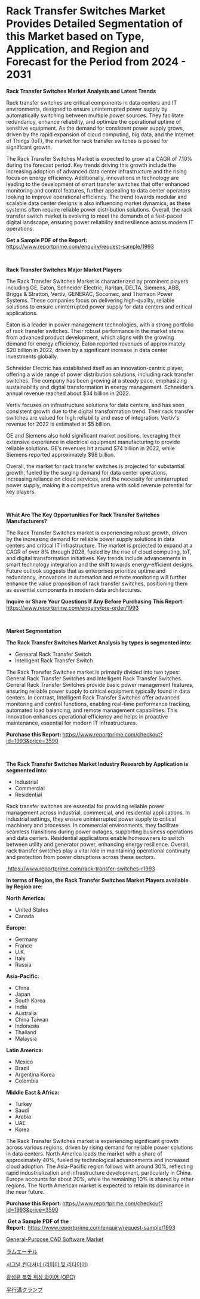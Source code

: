 <p><h1>Rack Transfer Switches Market Provides Detailed Segmentation of this Market based on Type, Application, and Region and Forecast for the Period from 2024 - 2031</h1></p><p><strong>Rack Transfer Switches Market Analysis and Latest Trends</strong></p>
<p><p>Rack transfer switches are critical components in data centers and IT environments, designed to ensure uninterrupted power supply by automatically switching between multiple power sources. They facilitate redundancy, enhance reliability, and optimize the operational uptime of sensitive equipment. As the demand for consistent power supply grows, driven by the rapid expansion of cloud computing, big data, and the Internet of Things (IoT), the market for rack transfer switches is poised for significant growth.</p><p>The Rack Transfer Switches Market is expected to grow at a CAGR of 7.10% during the forecast period. Key trends driving this growth include the increasing adoption of advanced data center infrastructure and the rising focus on energy efficiency. Additionally, innovations in technology are leading to the development of smart transfer switches that offer enhanced monitoring and control features, further appealing to data center operators looking to improve operational efficiency. The trend towards modular and scalable data center designs is also influencing market dynamics, as these systems often require reliable power distribution solutions. Overall, the rack transfer switch market is evolving to meet the demands of a fast-paced digital landscape, ensuring power reliability and resilience across modern IT operations.</p></p>
<p><strong>Get a Sample PDF of the Report:&nbsp;</strong> <a href="https://www.reportprime.com/enquiry/request-sample/1993">https://www.reportprime.com/enquiry/request-sample/1993</a></p>
<p>&nbsp;</p>
<p><strong>Rack Transfer Switches Major Market Players</strong></p>
<p><p>The Rack Transfer Switches Market is characterized by prominent players including GE, Eaton, Schneider Electric, Raritan, DELTA, Siemens, ABB, Briggs & Stratton, Vertiv, GENERAC, Socomec, and Thomson Power Systems. These companies focus on delivering high-quality, reliable solutions to ensure uninterrupted power supply for data centers and critical applications.</p><p>Eaton is a leader in power management technologies, with a strong portfolio of rack transfer switches. Their robust performance in the market stems from advanced product development, which aligns with the growing demand for energy efficiency. Eaton reported revenues of approximately $20 billion in 2022, driven by a significant increase in data center investments globally.</p><p>Schneider Electric has established itself as an innovation-centric player, offering a wide range of power distribution solutions, including rack transfer switches. The company has been growing at a steady pace, emphasizing sustainability and digital transformation in energy management. Schneider’s annual revenue reached about $34 billion in 2022.</p><p>Vertiv focuses on infrastructure solutions for data centers, and has seen consistent growth due to the digital transformation trend. Their rack transfer switches are valued for high reliability and ease of integration. Vertiv's revenue for 2022 is estimated at $5 billion.</p><p>GE and Siemens also hold significant market positions, leveraging their extensive experience in electrical equipment manufacturing to provide reliable solutions. GE’s revenues hit around $74 billion in 2022, while Siemens reported approximately $98 billion.</p><p>Overall, the market for rack transfer switches is projected for substantial growth, fueled by the surging demand for data center operations, increasing reliance on cloud services, and the necessity for uninterrupted power supply, making it a competitive arena with solid revenue potential for key players.</p></p>
<p>&nbsp;</p>
<p><strong>What Are The Key Opportunities For Rack Transfer Switches Manufacturers?</strong></p>
<p><p>The Rack Transfer Switches market is experiencing robust growth, driven by the increasing demand for reliable power supply solutions in data centers and critical IT infrastructure. The market is projected to expand at a CAGR of over 8% through 2028, fueled by the rise of cloud computing, IoT, and digital transformation initiatives. Key trends include advancements in smart technology integration and the shift towards energy-efficient designs. Future outlook suggests that as enterprises prioritize uptime and redundancy, innovations in automation and remote monitoring will further enhance the value proposition of rack transfer switches, positioning them as essential components in modern data architectures.</p></p>
<p><strong>Inquire or Share Your Questions If Any Before Purchasing This Report:</strong> <a href="https://www.reportprime.com/enquiry/pre-order/1993">https://www.reportprime.com/enquiry/pre-order/1993</a></p>
<p>&nbsp;</p>
<p><strong>Market Segmentation</strong></p>
<p><strong>The Rack Transfer Switches Market Analysis by types is segmented into:</strong></p>
<p><ul><li>Genearal Rack Transfer Switch</li><li>Intelligent Rack Transfer Switch</li></ul></p>
<p><p>The Rack Transfer Switches market is primarily divided into two types: General Rack Transfer Switches and Intelligent Rack Transfer Switches. General Rack Transfer Switches provide basic power management features, ensuring reliable power supply to critical equipment typically found in data centers. In contrast, Intelligent Rack Transfer Switches offer advanced monitoring and control functions, enabling real-time performance tracking, automated load balancing, and remote management capabilities. This innovation enhances operational efficiency and helps in proactive maintenance, essential for modern IT infrastructures.</p></p>
<p><strong>Purchase this Report:&nbsp;</strong><a href="https://www.reportprime.com/checkout?id=1993&price=3590">https://www.reportprime.com/checkout?id=1993&price=3590</a></p>
<p>&nbsp;</p>
<p><strong>The Rack Transfer Switches Market Industry Research by Application is segmented into:</strong></p>
<p><ul><li>Industrial</li><li>Commercial</li><li>Residential</li></ul></p>
<p><p>Rack transfer switches are essential for providing reliable power management across industrial, commercial, and residential applications. In industrial settings, they ensure uninterrupted power supply to critical machinery and processes. In commercial environments, they facilitate seamless transitions during power outages, supporting business operations and data centers. Residential applications enable homeowners to switch between utility and generator power, enhancing energy resilience. Overall, rack transfer switches play a vital role in maintaining operational continuity and protection from power disruptions across these sectors.</p></p>
<p><a href="https://www.reportprime.com/rack-transfer-switches-r1993">&nbsp;https://www.reportprime.com/rack-transfer-switches-r1993</a></p>
<p><strong>In terms of Region, the Rack Transfer Switches Market Players available by Region are:</strong></p>
<p>
    <p> <strong> North America: </strong>
        <ul>
            <li>United States</li>
            <li>Canada</li>
        </ul>
        </p> 
    <p> <strong> Europe: </strong>
        <ul>
            <li>Germany</li>
            <li>France</li>
            <li>U.K.</li>
            <li>Italy</li>
            <li>Russia</li>
        </ul>
        </p> 
    <p> <strong> Asia-Pacific: </strong>
        <ul>
            <li>China</li>
            <li>Japan</li>
            <li>South Korea</li>
            <li>India</li>
            <li>Australia</li>
            <li>China Taiwan</li>
            <li>Indonesia</li>
            <li>Thailand</li>
            <li>Malaysia</li>
        </ul>
        </p> 
    <p> <strong> Latin America: </strong>
        <ul>
            <li>Mexico</li>
            <li>Brazil</li>
            <li>Argentina Korea</li>
            <li>Colombia</li>
        </ul>
        </p> 
    <p> <strong> Middle East & Africa: </strong>
        <ul>
            <li>Turkey</li>
            <li>Saudi</li>
            <li>Arabia</li>
            <li>UAE</li>
            <li>Korea</li>
        </ul>
    </p>
    </p>
<p><p>The Rack Transfer Switches market is experiencing significant growth across various regions, driven by rising demand for reliable power solutions in data centers. North America leads the market with a share of approximately 40%, fueled by technological advancements and increased cloud adoption. The Asia-Pacific region follows with around 30%, reflecting rapid industrialization and infrastructure development, particularly in China. Europe accounts for about 20%, while the remaining 10% is shared by other regions. The North American market is expected to retain its dominance in the near future.</p></p>
<p><strong>Purchase this Report: </strong><a href="https://www.reportprime.com/checkout?id=1993&price=3590">https://www.reportprime.com/checkout?id=1993&price=3590</a></p>
<p>&nbsp;<strong>Get a Sample PDF of the Report:&nbsp;&nbsp;</strong><a href="https://www.reportprime.com/enquiry/request-sample/1993">https://www.reportprime.com/enquiry/request-sample/1993</a></p>
<p><strong></strong></p>
<p><p><a href="https://issuu.com/reportprime-2/docs/general-purpose-cad-software-market_03681ac25cdef7">General-Purpose CAD Software Market</a></p><p><a href="https://medium.com/@barbarakss89/rum-ether-market-%E3%81%AE%E3%82%B0%E3%83%AD%E3%83%BC%E3%83%90%E3%83%AB%E5%B8%82%E5%A0%B4%E6%A6%82%E8%A6%81%E3%81%AF-%E4%B8%96%E7%95%8C%E3%81%8A%E3%82%88%E3%81%B3%E4%B8%BB%E8%A6%81%E5%B8%82%E5%A0%B4%E3%81%AB%E3%81%8A%E3%81%91%E3%82%8B%E6%A5%AD%E7%95%8C%E3%81%AB%E5%BD%B1%E9%9F%BF%E3%82%92%E4%B8%8E%E3%81%88%E3%82%8B%E4%B8%BB%E8%A6%81%E3%81%AA%E3%83%88%E3%83%AC%E3%83%B3%E3%83%89%E3%81%AB%E3%81%A4%E3%81%84%E3%81%A6-%E7%8B%AC%E8%87%AA%E3%81%AE%E8%A6%96%E7%82%B9%E3%82%92%E6%8F%90%E4%BE%9B%E3%81%97%E3%81%BE%E3%81%99-3e51aa0de618">ラムエーテル</a></p><p><a href="https://medium.com/@walid_yasin/signal-conditioner-repeater-and-retimer-market-%EC%9D%98-%EA%B8%80%EB%A1%9C%EB%B2%8C-%EC%8B%9C%EC%9E%A5-%EA%B0%9C%EC%9A%94%EB%8A%94-%EC%A0%84-%EC%84%B8%EA%B3%84-%EB%B0%8F-%EC%A3%BC%EC%9A%94-%EC%8B%9C%EC%9E%A5%EC%9D%98-%EC%82%B0%EC%97%85%EC%97%90-%EC%98%81%ED%96%A5%EC%9D%84-%EB%AF%B8%EC%B9%98%EB%8A%94-%EC%A3%BC%EC%9A%94-%ED%8A%B8%EB%A0%8C%EB%93%9C%EC%97%90-730d05401fbb">시그널 컨디셔너 (리피터 및 리타이머)</a></p><p><a href="https://medium.com/@walid_yasin/%EC%84%B8%EA%B3%84-optical-fiber-composite-phase-wire-oppc-market-%EC%9D%80-2024%EC%97%90%EC%84%9C-2031%EB%A1%9C-%EC%97%B0%ED%8F%89%EA%B7%A0-%EC%A6%9D%EA%B0%80%EC%9C%A8%EC%9D%84-%EB%B3%B4%EC%9D%BC-%EA%B2%83%EC%9C%BC%EB%A1%9C-%EC%98%88%EC%83%81%EB%90%A9%EB%8B%88%EB%8B%A4-a2cac2baad92">광섬유 복합 위상 와이어 (OPC)</a></p><p><a href="https://medium.com/@barbarakss89/parallel-groove-clamp-market-%E3%81%AF-%E3%82%B3%E3%82%B9%E3%83%88%E7%AE%A1%E7%90%86%E3%81%A8%E5%8A%B9%E7%8E%87%E5%90%91%E4%B8%8A%E3%82%92%E5%84%AA%E5%85%88%E3%81%97%E3%81%BE%E3%81%99-%E3%81%95%E3%82%89%E3%81%AB-%E5%A0%B1%E5%91%8A%E6%9B%B8%E3%81%AF%E5%B8%82%E5%A0%B4%E3%81%AE%E9%9C%80%E8%A6%81%E9%9D%A2%E3%81%A8%E4%BE%9B%E7%B5%A6%E9%9D%A2%E3%81%AE%E4%B8%A1%E6%96%B9%E3%82%92%E3%82%AB%E3%83%90%E3%83%BC%E3%81%97%E3%81%A6%E3%81%84%E3%81%BE%E3%81%99-parallel-groove-3b534c0dc12f">平行溝クランプ</a></p></p>